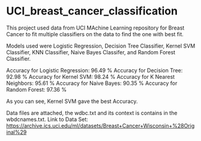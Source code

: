 # UCI_breast_cancer_classification

This project used data from UCI MAchine Learning repository for Breast Cancer to fit multiple classifiers on the data to find the one with best fit.

Models used were Logistic Regression, Decision Tree Classifier, Kernel SVM Classifier, KNN Classifier, Naive Bayes Classifer, and Random Forest Classifier.

Accuracy for Logistic Regression: 96.49 % Accuracy for Decision Tree: 92.98 % Accuracy for Kernel SVM: 98.24 % Accuracy for K Nearest Neighbors: 95.61 % Accuracy for Naive Bayes: 90.35 % Accuracy for Random Forest: 97.36 %

As you can see, Kernel SVM gave the best Accuracy.

Data files are attached, the wdbc.txt and its context is contains in the wbdcnames.txt.
Link to Data Set: https://archive.ics.uci.edu/ml/datasets/Breast+Cancer+Wisconsin+%28Original%29
